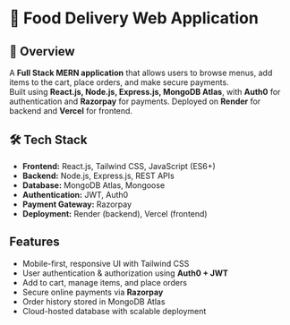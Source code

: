 # 🍔 Food Delivery Web Application

## 🚀 Overview
A **Full Stack MERN application** that allows users to browse menus, add items to the cart, place orders, and make secure payments.  
Built using **React.js, Node.js, Express.js, MongoDB Atlas**, with **Auth0** for authentication and **Razorpay** for payments. Deployed on **Render** for backend and **Vercel** for frontend.  


## 🛠️ Tech Stack
- **Frontend:** React.js, Tailwind CSS, JavaScript (ES6+)  
- **Backend:** Node.js, Express.js, REST APIs  
- **Database:** MongoDB Atlas, Mongoose  
- **Authentication:** JWT, Auth0  
- **Payment Gateway:** Razorpay  
- **Deployment:** Render (backend), Vercel (frontend)  


##  Features
-  Mobile-first, responsive UI with Tailwind CSS  
-  User authentication & authorization using **Auth0 + JWT**  
-  Add to cart, manage items, and place orders  
-  Secure online payments via **Razorpay**  
-  Order history stored in MongoDB Atlas  
-  Cloud-hosted database with scalable deployment  
